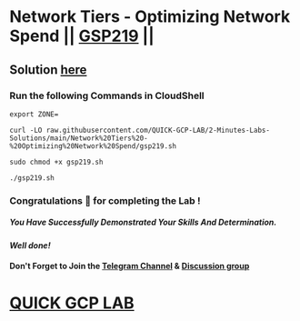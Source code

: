 # Network Tiers - Optimizing Network Spend || [GSP219](https://www.cloudskillsboost.google/focuses/1234?parent=catalog) ||

## Solution [here](https://youtu.be/95HqRz74OhI)

### Run the following Commands in CloudShell

```
export ZONE=
```
```
curl -LO raw.githubusercontent.com/QUICK-GCP-LAB/2-Minutes-Labs-Solutions/main/Network%20Tiers%20-%20Optimizing%20Network%20Spend/gsp219.sh

sudo chmod +x gsp219.sh

./gsp219.sh
```

### Congratulations 🎉 for completing the Lab !

##### *You Have Successfully Demonstrated Your Skills And Determination.*

#### *Well done!*

#### Don't Forget to Join the [Telegram Channel](https://t.me/QuickGcpLab) & [Discussion group](https://t.me/QuickGcpLabChats)

# [QUICK GCP LAB](https://www.youtube.com/@quickgcplab)
